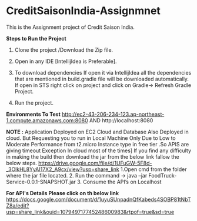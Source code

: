 # CreditSaisonIndia-Assignmnet
This is the Assignment project of Credit Saison India.

**Steps to Run the Project**
 1. Clone the project /Download the Zip file.
 2. Open in any IDE [IntellijIdea is Preferable].
 
3. To download dependencies
If open it via IntellijIdea all the dependencies that are mentioned in build.gradle file will be  downloaded automatically.
If open in STS right click on project and click on Gradle-> Refresh Gradle Project. 
 
4. Run the project.

**Environments To Test**
http://ec2-43-206-234-123.ap-northeast-1.compute.amazonaws.com:8080
   AND
http://localhost:8080   

**NOTE  :**  Application Deployed on EC2 Cloud and Database Also Deployed in cloud.
But Requesting you to run in Local Machine Only Due to Low to Moderate Performance from t2.micro  Instance type in free tier .So APIS are giving timeout Exception In cloud most of the times]
If you find any difficulty in making the build then download the jar from the below link fallow the below steps.
https://drive.google.com/file/d/1UFuGW-5F8d-_3OlkHL8YyAI17X2_A9cx/view?usp=share_link
	1.Open cmd from the folder where the jar file located.
	2. Run the command ->   java –jar  FoodTruck-Service-0.0.1-SNAPSHOT.jar
	3. Consume the API’s on Localhost
 
**For API's Details Please click on th below link**
https://docs.google.com/document/d/1uyuSUnpadnQfKabeds4SOBP81tNbTZ8a/edit?usp=share_link&ouid=107949717745248600983&rtpof=true&sd=true
